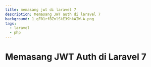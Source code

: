 ```yaml
---
title: memasang jwt di laravel 7
description: Memasang JWT auth di laravel 7
background: 1_qF01rfBZnlSkE39hkAIW-A.png
tags:
  - laravel
  - php
---
```


# Memasang JWT Auth di Laravel 7
